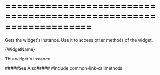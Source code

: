 ===================================================================
===================================================================

<!--shortDescription-->
Gets the widget's instance. Use it to access other methods of the widget.
<!--/shortDescription-->

<!--returnType-->{WidgetName}<!--/returnType-->
<!--returnDescription-->
This widget's instance.
<!--/returnDescription-->

<!--fullDescription-->
#####See Also#####
#include common-link-callmethods
<!--/fullDescription-->